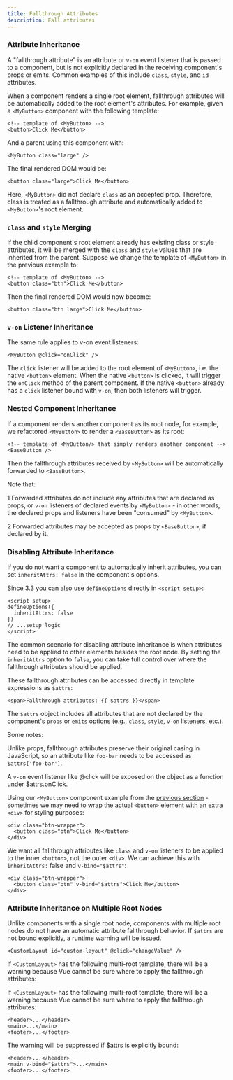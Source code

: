 ```yaml
---
title: Fallthrough Attributes
description: Fall attributes
---
```


### Attribute Inheritance​
A "fallthrough attribute" is an attribute or `v-on` event listener that is passed to a component, but is not explicitly declared in the receiving component's props or emits. Common examples of this include `class`, `style`, and `id` attributes.

When a component renders a single root element, fallthrough attributes will be automatically added to the root element's attributes. For example, given a `<MyButton>` component with the following template:

```
<!-- template of <MyButton> -->
<button>Click Me</button>
```

And a parent using this component with:

```
<MyButton class="large" />
```

The final rendered DOM would be:

```
<button class="large">Click Me</button>
```

Here, `<MyButton>` did not declare `class` as an accepted prop. Therefore, class is treated as a fallthrough attribute and automatically added to `<MyButton>`'s root element.

### `class` and `style` Merging​
If the child component's root element already has existing class or style attributes, it will be merged with the `class` and `style` values that are inherited from the parent. Suppose we change the template of `<MyButton>` in the previous example to:

```
<!-- template of <MyButton> -->
<button class="btn">Click Me</button>
```

Then the final rendered DOM would now become:

```
<button class="btn large">Click Me</button>
```

### `v-on` Listener Inheritance​
The same rule applies to v-on event listeners:

```
<MyButton @click="onClick" />
```

The `click` listener will be added to the root element of `<MyButton>`, i.e. the native `<button>` element. When the native `<button>` is clicked, it will trigger the `onClick` method of the parent component. If the native `<button>` already has a `click` listener bound with `v-on`, then both listeners will trigger.

### Nested Component Inheritance​
If a component renders another component as its root node, for example, we refactored `<MyButton>` to render a `<BaseButton>` as its root:

```
<!-- template of <MyButton/> that simply renders another component -->
<BaseButton />
```

Then the fallthrough attributes received by `<MyButton>` will be automatically forwarded to `<BaseButton>`.

Note that:

1 Forwarded attributes do not include any attributes that are declared as props, or `v-on` listeners of declared events by `<MyButton>` - in other words, the declared props and listeners have been "consumed" by `<MyButton>`.

2 Forwarded attributes may be accepted as props by `<BaseButton>`, if declared by it.

### Disabling Attribute Inheritance​
If you do not want a component to automatically inherit attributes, you can set `inheritAttrs: false` in the component's options.

Since 3.3 you can also use `defineOptions` directly in `<script setup>`:

```
<script setup>
defineOptions({
  inheritAttrs: false
})
// ...setup logic
</script>
```

The common scenario for disabling attribute inheritance is when attributes need to be applied to other elements besides the root node. By setting the `inheritAttrs` option to `false`, you can take full control over where the fallthrough attributes should be applied.

These fallthrough attributes can be accessed directly in template expressions as `$attrs`:

```
<span>Fallthrough attributes: {{ $attrs }}</span>
```

The `$attrs` object includes all attributes that are not declared by the component's `props` or `emits` options (e.g., `class`, `style`, `v-on` listeners, etc.).

Some notes:

Unlike props, fallthrough attributes preserve their original casing in JavaScript, so an attribute like `foo-bar` needs to be accessed as `$attrs['foo-bar']`.

A `v-on` event listener like @click will be exposed on the object as a function under $attrs.onClick.

Using our `<MyButton>` component example from the [previous section](/component/fall-attribute) - sometimes we may need to wrap the actual `<button>` element with an extra `<div>` for styling purposes:

```
<div class="btn-wrapper">
  <button class="btn">Click Me</button>
</div>
```

We want all fallthrough attributes like `class` and `v-on` listeners to be applied to the inner `<button>`, not the outer `<div>`. We can achieve this with `inheritAttrs:` false and `v-bind="$attrs"`:

```
<div class="btn-wrapper">
  <button class="btn" v-bind="$attrs">Click Me</button>
</div>
```

### Attribute Inheritance on Multiple Root Nodes​
Unlike components with a single root node, components with multiple root nodes do not have an automatic attribute fallthrough behavior. If `$attrs` are not bound explicitly, a runtime warning will be issued.

```
<CustomLayout id="custom-layout" @click="changeValue" />
```

If `<CustomLayout>` has the following multi-root template, there will be a warning because Vue cannot be sure where to apply the fallthrough attributes:

If `<CustomLayout>` has the following multi-root template, there will be a warning because Vue cannot be sure where to apply the fallthrough attributes:

```
<header>...</header>
<main>...</main>
<footer>...</footer>
```
The warning will be suppressed if $attrs is explicitly bound:

```
<header>...</header>
<main v-bind="$attrs">...</main>
<footer>...</footer>
```


